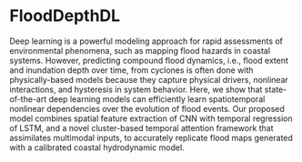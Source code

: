# FloodDepthDL
Deep learning is a powerful modeling approach for rapid assessments of environmental phenomena, such as mapping flood hazards in coastal systems. However, predicting compound flood dynamics, i.e., flood extent and inundation depth over time, from cyclones is often done with physically-based models because they capture physical drivers, nonlinear interactions, and hysteresis in system behavior. Here, we show that state-of-the-art deep learning models can efficiently learn spatiotemporal nonlinear dependencies over the evolution of flood events. Our proposed model combines spatial feature extraction of CNN with temporal regression of LSTM, and a novel cluster-based temporal attention framework that assimilates multimodal inputs, to accurately replicate flood maps generated with a calibrated coastal hydrodynamic model. 
